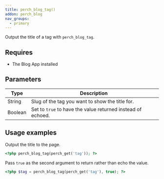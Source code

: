 ```yaml
---
title: perch_blog_tag()
addon: perch_blog
nav_groups:
  - primary
---
```


Output the title of a tag with `perch_blog_tag`.

## Requires

- The Blog App installed

## Parameters

| Type | Description |
|-|-|
| String   | Slug of the tag you want to show the title for. |
| Boolean | Set to `true` to have the value returned instead of echoed. |


## Usage examples

Output the title to the page.

```php
<?php perch_blog_tag(perch_get('tag')); ?>
```

Pass `true` as the second argument to return rather than echo the value.

```php
<?php $tag = perch_blog_tag(perch_get('tag'), true); ?>
```
